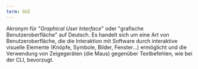 ```yaml
---
term: GUI
---
```


Akronym für "*Graphical User Interface*" oder "grafische Benutzeroberfläche" auf Deutsch. Es handelt sich um eine Art von Benutzeroberfläche, die die Interaktion mit Software durch interaktive visuelle Elemente (Knöpfe, Symbole, Bilder, Fenster...) ermöglicht und die Verwendung von Zeigegeräten (die Maus) gegenüber Textbefehlen, wie bei der CLI, bevorzugt.